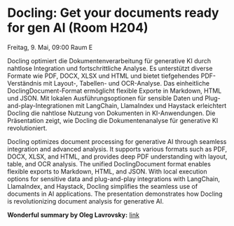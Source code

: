 # Docling: Get your documents ready for gen AI (Room H204)

Freitag, 9. Mai, 09:00 Raum E

Docling optimiert die Dokumentenverarbeitung für generative KI durch nahtlose Integration und fortschrittliche Analyse. Es unterstützt diverse Formate wie PDF, DOCX, XLSX und HTML und bietet tiefgehendes PDF-Verständnis mit Layout-, Tabellen- und OCR-Analyse. Das einheitliche DoclingDocument-Format ermöglicht flexible Exporte in Markdown, HTML und JSON. Mit lokalen Ausführungsoptionen für sensible Daten und Plug-and-play-Integrationen mit LangChain, LlamaIndex und Haystack erleichtert Docling die nahtlose Nutzung von Dokumenten in KI-Anwendungen. Die Präsentation zeigt, wie Docling die Dokumentenanalyse für generative KI revolutioniert.

Docling optimizes document processing for generative AI through seamless integration and advanced analysis. It supports various formats such as PDF, DOCX, XLSX, and HTML, and provides deep PDF understanding with layout, table, and OCR analysis. The unified DoclingDocument format enables flexible exports to Markdown, HTML, and JSON. With local execution options for sensitive data and plug-and-play integrations with LangChain, LlamaIndex, and Haystack, Docling simplifies the seamless use of documents in AI applications. The presentation demonstrates how Docling is revolutionizing document analysis for generative AI.

**Wonderful summary by Oleg Lavrovsky:** [link](https://log.alets.ch/105/)